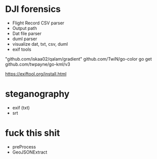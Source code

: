 # DJI forensics

- Flight Record CSV parser
- Output path
- Dat file parser
- duml parser
- visualize dat, txt, csv, duml
- exif tools

"github.com/iskaa02/qalam/gradient"
github.com/TwiN/go-color 
go get github.com/twpayne/go-kml/v3


https://exiftool.org/install.html



# steganography
- exif (txt)
- srt


# fuck this shit
- preProcess
- GeoJSONExtract
